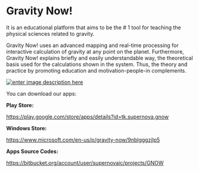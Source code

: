 Gravity Now!
==========
It is an educational platform that aims to be the # 1 tool for teaching the physical sciences related to gravity.

Gravity Now! uses an advanced mapping and real-time processing for interactive calculation of gravity at any point on the planet. Furthermore, Gravity Now! explains briefly and easily understandable way, the theoretical basis used for the calculations shown in the system. Thus, the theory and practice by promoting education and motivation-people-in complements.

[![enter image description here][1]][1]

You can download our apps:

**Play Store:**

https://play.google.com/store/apps/details?id=tk.supernova.gnow

**Windows Store:**

https://www.microsoft.com/en-us/p/gravity-now/9nblgggzjlp5

**Apps Source Codes:**

https://bitbucket.org/account/user/supernovaic/projects/GNOW

  [1]: https://i.stack.imgur.com/PEhIg.gif
